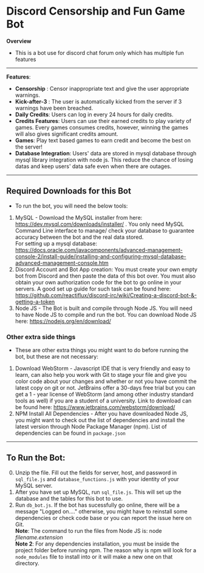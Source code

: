 # Discord Censorship and Fun Game Bot
**Overview**
- This is a bot use for discord chat forum only which has multiple fun features
----
**Features**:
- __Censorship__ : Censor inappropriate text and give the user appropriate warnings.
- __Kick-after-3__ : The user is automatically kicked from the server if 3 warnings have been breached.
- __Daily Credits__: Users can log in every 24 hours for daily credits.
- __Credits Features__: Users can use their earned credits to play variety of games. Every games consumes credits, however, winning the games will also gives significant credits amount.
- __Games__: Play text based games to earn credit and become the best on the server!
- __Database Integration__: Users' data are stored in mysql database through mysql library integration with node js. This reduce the chance of losing datas and keep users' data safe even when there are outages.
----
## Required Downloads for this Bot
- To run the bot, you will need the below tools:
1. MySQL - Download the MySQL installer from here: https://dev.mysql.com/downloads/installer/ . You only need MySQL Command Line interface to manage/ check your database to guarantee accuracy between the bot and the real data stored. <br>
For setting up a mysql database: https://docs.oracle.com/javacomponents/advanced-management-console-2/install-guide/installing-and-configuring-mysql-database-advanced-management-console.htm
2. Discord Account and Bot App creation: You must create your own empty bot from Discord and then paste the data of this bot over. You must also obtain your own authorization code for the bot to go online in your servers. A good set up guide for such task can be found here: https://github.com/reactiflux/discord-irc/wiki/Creating-a-discord-bot-&-getting-a-token
3. Node JS - The Bot is built and compile through Node JS. You will need to have Node JS to compile and run the bot. You can download Node JS here: https://nodejs.org/en/download/

### Other extra side things
- These are other extra things you might want to do before running the bot, but these are not necessary:
1. Download WebStorm - Javascript IDE that is very friendly and easy to learn, can also help you work with Git to stage your file and give you color code about your changes and whether or not you have commit the latest copy on git or not. JetBrains offer a 30-days free trial but you can get a 1 - year license of WebStorm (and among other industry standard tools as well) if you are a student of a university. 
Link to download can be found here: https://www.jetbrains.com/webstorm/download/
2. NPM Install All Dependencies - After you have downloaded Node JS, you might want to check out the list of dependencies and install the latest version through Node Package Manager (npm). List of dependencies can be found in <code>package.json</code>
----
## To Run the Bot:
0. Unzip the file. Fill out the fields for server, host, and password in <code>sql_file.js</code> and <code>database_functions.js</code> with your identity of your MySQL server.
1. After you have set up MySQL, run <code>sql_file.js</code>. This will set up the database and the tables for this bot to use.
2. Run <code>db_bot.js</code>. If the bot has sucessfully go online, there will be a message "Logged on...." otherwise, you might have to reinstall some dependencies or check code base or you can report the issue here on Git. <br>
**Note**: The command to run the files from Node JS is: node *filename.extension* <br>
**Note 2**: For any dependencies installation, you must be inside the project folder before running npm. The reason why is npm will look for a <code>node_modules</code> file to install into or it will make a new one on that directory. 

